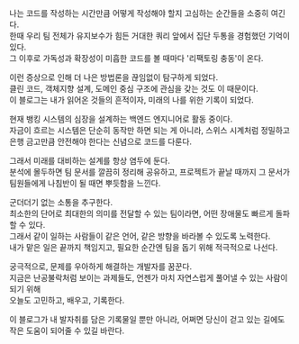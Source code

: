 나는 코드를 작성하는 시간만큼 어떻게 작성해야 할지 고심하는 순간들을 소중히 여긴다.  
한때 우리 팀 전체가 유지보수가 힘든 거대한 쿼리 앞에서 집단 두통을 경험했던 기억이 있다.  
그 이후로 가독성과 확장성이 미흡한 코드를 볼 때마다 '리팩토링 충동'이 온다.  

이런 증상으로 인해 더 나은 방법론을 끊임없이 탐구하게 되었다.  
클린 코드, 객체지향 설계, 도메인 중심 구조에 관심을 갖는 것도 이 때문이다.  
이 블로그는 내가 읽어온 것들의 흔적이자, 미래의 나를 위한 기록이 되었다.  

현재 뱅킹 시스템의 심장을 설계하는 백엔드 엔지니어로 활동 중이다.  
자금이 흐르는 시스템은 단순히 동작만 하면 되는 게 아니라, 스위스 시계처럼 정밀하고 은행 금고만큼 안전해야 한다는 신념으로 코드를 다룬다.  

그래서 미래를 대비하는 설계를 항상 염두에 둔다.  
분석에 몰두하면 팀 문서를 깔끔히 정리해 공유하고, 프로젝트가 끝날 때까지 그 문서가 팀원들에게 나침반이 될 때면 뿌듯함을 느낀다.

군더더기 없는 소통을 추구한다.  
최소한의 단어로 최대한의 의미를 전달할 수 있는 팀이라면, 어떤 장애물도 빠르게 돌파할 수 있다.  
그래서 같이 일하는 사람들이 같은 언어, 같은 방향을 바라볼 수 있도록 노력한다.  
내가 맡은 일은 끝까지 책임지고, 필요한 순간엔 팀을 돕기 위해 적극적으로 나선다.  

궁극적으로, 문제를 우아하게 해결하는 개발자를 꿈꾼다.  
지금은 난공불락처럼 보이는 과제들도, 언젠가 마치 자연스럽게 풀어낼 수 있는 사람이 되기 위해  
오늘도 고민하고, 배우고, 기록한다.  

이 블로그가 내 발자취를 담은 기록물일 뿐만 아니라, 어쩌면 당신이 걷고 있는 길에도 작은 도움이 되어줄 수 있길 바란다.  